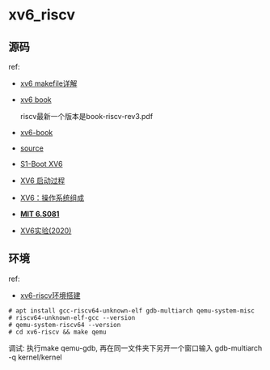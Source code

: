 # xv6_riscv
## 源码
ref:
- [xv6 makefile详解](https://blog.csdn.net/m0_61567378/article/details/128357706)
- [xv6 book](https://pdos.csail.mit.edu/6.1810/2023/xv6/)

	riscv最新一个版本是book-riscv-rev3.pdf
- [xv6-book](https://github.com/deyuhua/xv6-book-chinese)
- [source](https://github.com/mit-pdos/xv6-riscv)
- [S1-Boot XV6](https://zhuanlan.zhihu.com/p/573032543)
- [XV6 启动过程](https://mit-public-courses-cn-translatio.gitbook.io/mit6-s081/lec03-os-organization-and-system-calls/3.9-xv6-qi-dong-guo-cheng)
- [XV6：操作系统组成](https://zhuanlan.zhihu.com/p/624607389)
- [**MIT 6.S081**](https://blog.csdn.net/zzy980511/category_11740137.html)
- [XV6实验(2020)](https://blog.csdn.net/weixin_47037146/article/details/128859088)

## 环境
ref:
- [xv6-riscv环境搭建](https://groverzhu.github.io/2021/08/17/xv6-riscv%E7%8E%AF%E5%A2%83%E6%90%AD%E5%BB%BA/)

```
# apt install gcc-riscv64-unknown-elf gdb-multiarch qemu-system-misc
# riscv64-unknown-elf-gcc --version
# qemu-system-riscv64 --version
# cd xv6-riscv && make qemu
```

调试: 执行make qemu-gdb, 再在同一文件夹下另开一个窗口输入 gdb-multiarch -q kernel/kernel